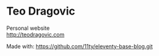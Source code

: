 
# Teo Dragovic

Personal website  
<http://teodragovic.com>

Made with: https://github.com/11ty/eleventy-base-blog.git
